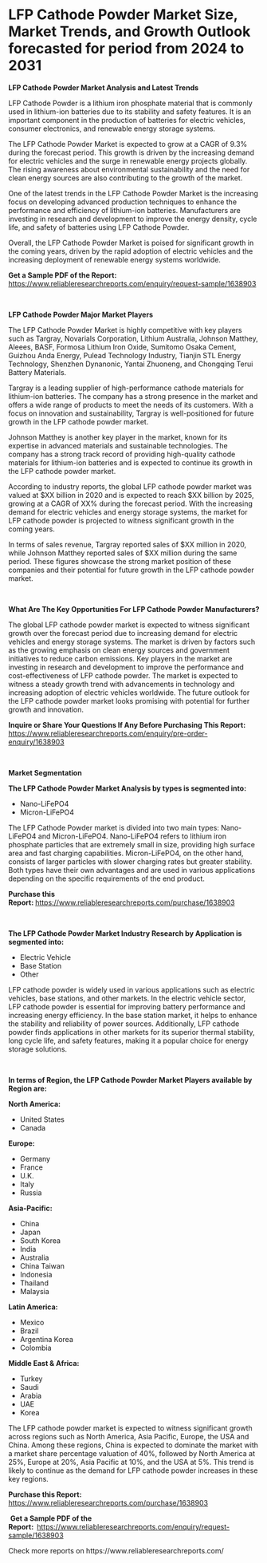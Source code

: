 <p><h1>LFP Cathode Powder Market Size, Market Trends, and Growth Outlook forecasted for period from 2024 to 2031</h1></p><p><strong>LFP Cathode Powder Market Analysis and Latest Trends</strong></p>
<p><p>LFP Cathode Powder is a lithium iron phosphate material that is commonly used in lithium-ion batteries due to its stability and safety features. It is an important component in the production of batteries for electric vehicles, consumer electronics, and renewable energy storage systems.</p><p>The LFP Cathode Powder Market is expected to grow at a CAGR of 9.3% during the forecast period. This growth is driven by the increasing demand for electric vehicles and the surge in renewable energy projects globally. The rising awareness about environmental sustainability and the need for clean energy sources are also contributing to the growth of the market.</p><p>One of the latest trends in the LFP Cathode Powder Market is the increasing focus on developing advanced production techniques to enhance the performance and efficiency of lithium-ion batteries. Manufacturers are investing in research and development to improve the energy density, cycle life, and safety of batteries using LFP Cathode Powder.</p><p>Overall, the LFP Cathode Powder Market is poised for significant growth in the coming years, driven by the rapid adoption of electric vehicles and the increasing deployment of renewable energy systems worldwide.</p></p>
<p><strong>Get a Sample PDF of the Report:&nbsp;</strong> <a href="https://www.reliableresearchreports.com/enquiry/request-sample/1638903">https://www.reliableresearchreports.com/enquiry/request-sample/1638903</a></p>
<p>&nbsp;</p>
<p><strong>LFP Cathode Powder Major Market Players</strong></p>
<p><p>The LFP Cathode Powder Market is highly competitive with key players such as Targray, Novarials Corporation, Lithium Australia, Johnson Matthey, Aleees, BASF, Formosa Lithium Iron Oxide, Sumitomo Osaka Cement, Guizhou Anda Energy, Pulead Technology Industry, Tianjin STL Energy Technology, Shenzhen Dynanonic, Yantai Zhuoneng, and Chongqing Terui Battery Materials. </p><p>Targray is a leading supplier of high-performance cathode materials for lithium-ion batteries. The company has a strong presence in the market and offers a wide range of products to meet the needs of its customers. With a focus on innovation and sustainability, Targray is well-positioned for future growth in the LFP cathode powder market.</p><p>Johnson Matthey is another key player in the market, known for its expertise in advanced materials and sustainable technologies. The company has a strong track record of providing high-quality cathode materials for lithium-ion batteries and is expected to continue its growth in the LFP cathode powder market.</p><p>According to industry reports, the global LFP cathode powder market was valued at $XX billion in 2020 and is expected to reach $XX billion by 2025, growing at a CAGR of XX% during the forecast period. With the increasing demand for electric vehicles and energy storage systems, the market for LFP cathode powder is projected to witness significant growth in the coming years.</p><p>In terms of sales revenue, Targray reported sales of $XX million in 2020, while Johnson Matthey reported sales of $XX million during the same period. These figures showcase the strong market position of these companies and their potential for future growth in the LFP cathode powder market.</p></p>
<p>&nbsp;</p>
<p><strong>What Are The Key Opportunities For LFP Cathode Powder Manufacturers?</strong></p>
<p><p>The global LFP cathode powder market is expected to witness significant growth over the forecast period due to increasing demand for electric vehicles and energy storage systems. The market is driven by factors such as the growing emphasis on clean energy sources and government initiatives to reduce carbon emissions. Key players in the market are investing in research and development to improve the performance and cost-effectiveness of LFP cathode powder. The market is expected to witness a steady growth trend with advancements in technology and increasing adoption of electric vehicles worldwide. The future outlook for the LFP cathode powder market looks promising with potential for further growth and innovation.</p></p>
<p><strong>Inquire or Share Your Questions If Any Before Purchasing This Report:</strong> <a href="https://www.reliableresearchreports.com/enquiry/pre-order-enquiry/1638903">https://www.reliableresearchreports.com/enquiry/pre-order-enquiry/1638903</a></p>
<p>&nbsp;</p>
<p><strong>Market Segmentation</strong></p>
<p><strong>The LFP Cathode Powder Market Analysis by types is segmented into:</strong></p>
<p><ul><li>Nano-LiFePO4</li><li>Micron-LiFePO4</li></ul></p>
<p><p>The LFP Cathode Powder market is divided into two main types: Nano-LiFePO4 and Micron-LiFePO4. Nano-LiFePO4 refers to lithium iron phosphate particles that are extremely small in size, providing high surface area and fast charging capabilities. Micron-LiFePO4, on the other hand, consists of larger particles with slower charging rates but greater stability. Both types have their own advantages and are used in various applications depending on the specific requirements of the end product.</p></p>
<p><strong>Purchase this Report:&nbsp;</strong><a href="https://www.reliableresearchreports.com/purchase/1638903">https://www.reliableresearchreports.com/purchase/1638903</a></p>
<p>&nbsp;</p>
<p><strong>The LFP Cathode Powder Market Industry Research by Application is segmented into:</strong></p>
<p><ul><li>Electric Vehicle</li><li>Base Station</li><li>Other</li></ul></p>
<p><p>LFP cathode powder is widely used in various applications such as electric vehicles, base stations, and other markets. In the electric vehicle sector, LFP cathode powder is essential for improving battery performance and increasing energy efficiency. In the base station market, it helps to enhance the stability and reliability of power sources. Additionally, LFP cathode powder finds applications in other markets for its superior thermal stability, long cycle life, and safety features, making it a popular choice for energy storage solutions.</p></p>
<p>&nbsp;</p>
<p><strong>In terms of Region, the LFP Cathode Powder Market Players available by Region are:</strong></p>
<p>
    <p> <strong> North America: </strong>
        <ul>
            <li>United States</li>
            <li>Canada</li>
        </ul>
        </p> 
    <p> <strong> Europe: </strong>
        <ul>
            <li>Germany</li>
            <li>France</li>
            <li>U.K.</li>
            <li>Italy</li>
            <li>Russia</li>
        </ul>
        </p> 
    <p> <strong> Asia-Pacific: </strong>
        <ul>
            <li>China</li>
            <li>Japan</li>
            <li>South Korea</li>
            <li>India</li>
            <li>Australia</li>
            <li>China Taiwan</li>
            <li>Indonesia</li>
            <li>Thailand</li>
            <li>Malaysia</li>
        </ul>
        </p> 
    <p> <strong> Latin America: </strong>
        <ul>
            <li>Mexico</li>
            <li>Brazil</li>
            <li>Argentina Korea</li>
            <li>Colombia</li>
        </ul>
        </p> 
    <p> <strong> Middle East & Africa: </strong>
        <ul>
            <li>Turkey</li>
            <li>Saudi</li>
            <li>Arabia</li>
            <li>UAE</li>
            <li>Korea</li>
        </ul>
    </p>
    </p>
<p><p>The LFP cathode powder market is expected to witness significant growth across regions such as North America, Asia Pacific, Europe, the USA and China. Among these regions, China is expected to dominate the market with a market share percentage valuation of 40%, followed by North America at 25%, Europe at 20%, Asia Pacific at 10%, and the USA at 5%. This trend is likely to continue as the demand for LFP cathode powder increases in these key regions.</p></p>
<p><strong>Purchase this Report: </strong><a href="https://www.reliableresearchreports.com/purchase/1638903">https://www.reliableresearchreports.com/purchase/1638903</a></p>
<p>&nbsp;<strong>Get a Sample PDF of the Report:&nbsp;&nbsp;</strong><a href="https://www.reliableresearchreports.com/enquiry/request-sample/1638903">https://www.reliableresearchreports.com/enquiry/request-sample/1638903</a></p>
<p><strong></strong></p>
<p>Check more reports on https://www.reliableresearchreports.com/</p>